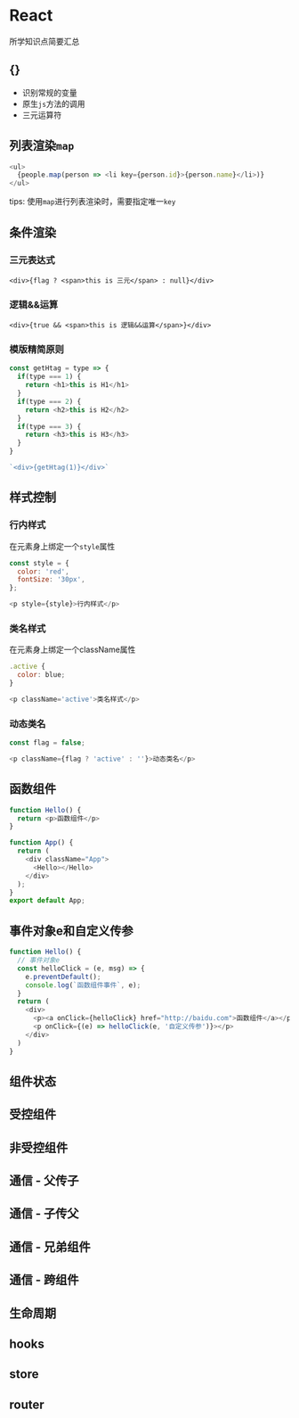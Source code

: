 # React

所学知识点简要汇总

## {}

- 识别常规的变量
- 原生`js`方法的调用
- 三元运算符

## 列表渲染`map`

```js
<ul>
  {people.map(person => <li key={person.id}>{person.name}</li>)}
</ul>
```
tips: 使用`map`进行列表渲染时，需要指定唯一`key`

## 条件渲染

### 三元表达式

`<div>{flag ? <span>this is 三元</span> : null}</div>`

### 逻辑&&运算

`<div>{true && <span>this is 逻辑&&运算</span>}</div>`

### 模版精简原则

```js
const getHtag = type => {
  if(type === 1) {
    return <h1>this is H1</h1>
  }
  if(type === 2) {
    return <h2>this is H2</h2>
  }
  if(type === 3) {
    return <h3>this is H3</h3>
  }
}

`<div>{getHtag(1)}</div>`
```

## 样式控制

### 行内样式

在元素身上绑定一个`style`属性
```js
const style = {
  color: 'red',
  fontSize: '30px',
};

<p style={style}>行内样式</p>
```

### 类名样式

在元素身上绑定一个className属性
```js
.active {
  color: blue;
}

<p className='active'>类名样式</p>
```

### 动态类名

```js
const flag = false;

<p className={flag ? 'active' : ''}>动态类名</p>
```

## 函数组件

```js
function Hello() {
  return <p>函数组件</p>
}

function App() {
  return (
    <div className="App">
      <Hello></Hello>
    </div>
  );
}
export default App;
```

## 事件对象e和自定义传参

```js
function Hello() {
  // 事件对象e
  const helloClick = (e, msg) => {
    e.preventDefault();
    console.log(`函数组件事件`, e);
  }
  return (
    <div>
      <p><a onClick={helloClick} href="http://baidu.com">函数组件</a></p>
      <p onClick={(e) => helloClick(e, '自定义传参')}></p>
    </div>
  )
}
```

## 组件状态

## 受控组件

## 非受控组件

## 通信 - 父传子

## 通信 - 子传父

## 通信 - 兄弟组件

## 通信 - 跨组件

## 生命周期

## hooks

## store

## router